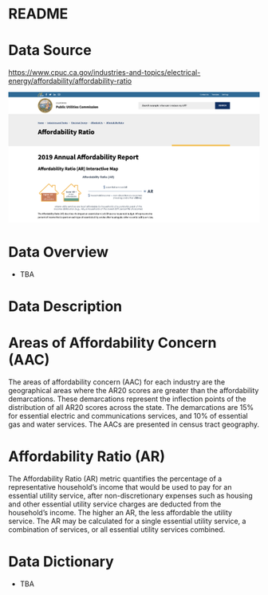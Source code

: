 # README

# Data Source

https://www.cpuc.ca.gov/industries-and-topics/electrical-energy/affordability/affordability-ratio

![image info](./img/cpcu_affordability_ratios.png "CPUC Utility Affordability Ratios")

# Data Overview

- TBA

# Data Description
# Areas of Affordability Concern (AAC)

The areas of affordability concern (AAC) for each industry are the geographical areas where the AR20 scores are greater than the affordability demarcations. These demarcations represent the inflection points of the distribution of all AR20 scores across the state. The demarcations are 15% for essential electric and communications services, and 10% of essential gas and water services. The AACs are presented in census tract geography.

# Affordability Ratio (AR)

The Affordability Ratio (AR) metric quantifies the percentage of a representative household’s income that would be used to pay for an essential utility service, after non-discretionary expenses such as housing and other essential utility service charges are deducted from the household’s income.  The higher an AR, the less affordable the utility service.  The AR may be calculated for a single essential utility service, a combination of services, or all essential utility services combined.

# Data Dictionary

- TBA
